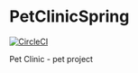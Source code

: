 # PetClinicSpring
[![CircleCI](https://circleci.com/gh/igorek1955/pet-clinic-springboot.svg?style=svg&circle-token=60723d6ee9c5b2c188dc42a47f21a8e4a78bcbcd)](https://app.circleci.com/settings/project/github/igorek1955/pet-clinic-springboot)

Pet Clinic - pet project 
